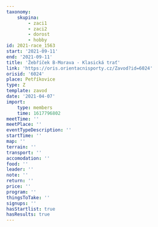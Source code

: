 ```yaml
---
taxonomy:
    skupina:
        - zaci1
        - zaci2
        - dorost
        - hobby
id: 2021-race_1563
start: '2021-09-11'
end: '2021-09-11'
title: 'Žebříček B-Morava - Klasická trať'
link: 'https://oris.orientacnisporty.cz/Zavod?id=6024'
orisid: '6024'
place: Petříkovice
type: Z
template: zavod
date: '2021-04-07'
import:
    type: members
    time: 1617796802
meetTime: ''
meetPlace: ''
eventTypeDescription: ''
startTime: ''
map: ''
terrain: ''
transport: ''
accomodation: ''
food: ''
leader: ''
note: ''
return: ''
price: ''
program: ''
thingsToTake: ''
signups: ''
hasStartlist: true
hasResults: true
---
```


